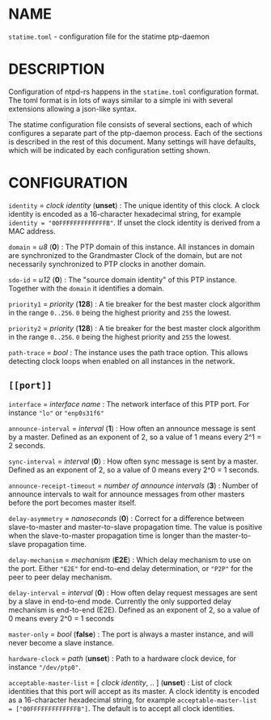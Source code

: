 <!-- ---
title: STATIME.TOML(5) statime 0.2.0 | statime
--- -->

# NAME

`statime.toml` - configuration file for the statime ptp-daemon

# DESCRIPTION

Configuration of ntpd-rs happens in the `statime.toml` configuration format. The
toml format is in lots of ways similar to a simple ini with several extensions
allowing a json-like syntax.

The statime configuration file consists of several sections, each of which
configures a separate part of the ptp-daemon process. Each of the sections is
described in the rest of this document. Many settings will have defaults, which
will be indicated by each configuration setting shown.

# CONFIGURATION

`identity` = *clock identity* (**unset**)
:   The unique identity of this clock.
    A clock identity is encoded as a 16-character hexadecimal string, for example
    `identity = "00FFFFFFFFFFFFFB"`. 
    If unset the clock identity is derived from a MAC address. 

`domain` = *u8* (**0**)
:   The PTP domain of this instance. All instances in domain are synchronized to the Grandmaster
    Clock of the domain, but are not necessarily synchronized to PTP clocks in another domain.

`sdo-id` = *u12* (**0**)
:   The "source domain identity" of this PTP instance. Together with the `domain` it identifies a domain.

`priority1` = *priority* (**128**)
:   A tie breaker for the best master clock algorithm in the range `0..256`. `0` being the highest priority and `255` the lowest.

`priority2` = *priority* (**128**)
:   A tie breaker for the best master clock algorithm in the range `0..256`. `0` being the highest priority and `255` the lowest.

`path-trace` = *bool*
:   The instance uses the path trace option. This allows detecting clock loops when enabled on all instances in the network.

## `[[port]]`

`interface` = *interface name*
:   The network interface of this PTP port. For instance `"lo"` or `"enp0s31f6"`

`announce-interval` = *interval* (**1**)
:   How often an announce message is sent by a master.
    Defined as an exponent of 2, so a value of 1 means every 2^1 = 2 seconds.

`sync-interval` = *interval* (**0**)
:   How often sync message is sent by a master.
    Defined as an exponent of 2, so a value of 0 means every 2^0 = 1 seconds.

`announce-receipt-timeout` = *number of announce intervals* (**3**)
:   Number of announce intervals to wait for announce messages from other masters before the port becomes master itself.

`delay-asymmetry` = *nanoseconds* (**0**)
:   Correct for a difference between slave-to-master and master-to-slave propagation time.
    The value is positive when the slave-to-master propagation time is longer than the master-to-slave propagation time.

`delay-mechanism` = *mechanism* (**E2E**)
:   Which delay mechanism to use on the port. Either `"E2E"` for end-to-end delay determination, or `"P2P"` for the peer
    to peer delay mechanism.

`delay-interval` = *interval* (**0**)
:   How often delay request messages are sent by a slave in end-to-end mode.
    Currently the only supported delay mechanism is end-to-end (E2E).
    Defined as an exponent of 2, so a value of 0 means every 2^0 = 1 seconds

`master-only` = *bool* (**false**)
:   The port is always a master instance, and will never become a slave instance.

`hardware-clock` = *path* (**unset**)
:   Path to a hardware clock device, for instance `"/dev/ptp0"`.

`acceptable-master-list` = [ *clock identity*, .. ] (**unset**)
:   List of clock identities that this port will accept as its master.
    A clock identity is encoded as a 16-character hexadecimal string, for example
    `acceptable-master-list = ["00FFFFFFFFFFFFFB"]`.
    The default is to accept all clock identities.
